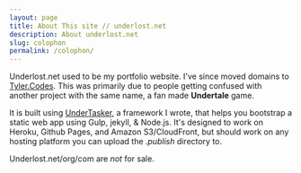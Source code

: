 ```yaml
---
layout: page
title: About This site // underlost.net
description: About underlost.net
slug: colophon
permalink: /colophon/
---
```


Underlost.net used to be my portfolio website. I've since moved domains to [Tyler.Codes](https://tyler.codes). This was primarily due to people getting confused with another project with the same name, a fan made **Undertale** game.

It is built using [UnderTasker](https://undertasker.tyler.codes), a framework I wrote, that helps you bootstrap a static web app using Gulp, jekyll, & Node.js. It's designed to work on Heroku, Github Pages, and Amazon S3/CloudFront, but should work on any hosting platform you can upload the *.publish* directory to.

Underlost.net/org/com are *not* for sale.
